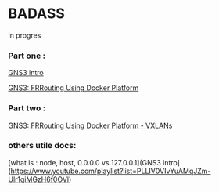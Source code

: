 # BADASS
in progres

### Part one : 
[GNS3 intro](https://www.youtube.com/playlist?list=PLLIV0VIvYuAMqJZm-Ulr1qiMGzH6f0OVl)

[GNS3: FRRouting Using Docker Platform](https://www.youtube.com/watch?v=D4nk5VSUelg)

### Part two : 
[GNS3: FRRouting Using Docker Platform - VXLANs](https://www.youtube.com/watch?v=u1ka-S6F9UI&t=193s)

### others utile docs:
[what is : node, host, 0.0.0.0 vs 127.0.0.1](GNS3 intro](https://www.youtube.com/playlist?list=PLLIV0VIvYuAMqJZm-Ulr1qiMGzH6f0OVl)
